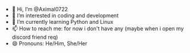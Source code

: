 - 👋 Hi, I’m @Aximal0722
- 👀 I’m interested in coding and development
- 🌱 I’m currently learning Python and Linux
- 📫 How to reach me: for now i don't have any (maybe when i open my discord friend req)
- 😄 Pronouns: He/Him, She/Her

<!---
Aximal0722/Aximal0722 is a ✨ special ✨ repository because its `README.md` (this file) appears on your GitHub profile.
You can click the Preview link to take a look at your changes.
--->

